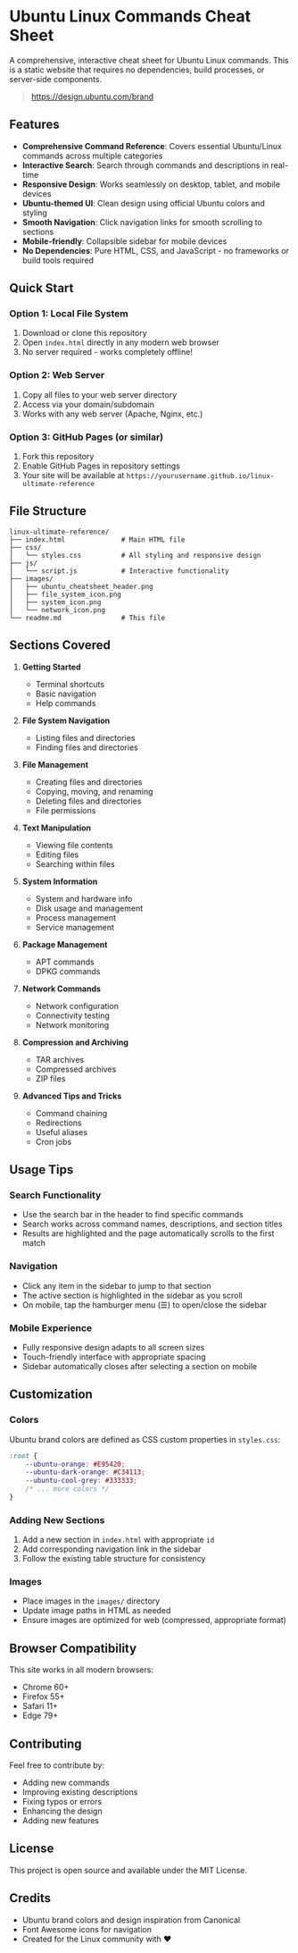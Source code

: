 # Ubuntu Linux Commands Cheat Sheet

A comprehensive, interactive cheat sheet for Ubuntu Linux commands. This is a static website that requires no dependencies, build processes, or server-side components.

>https://design.ubuntu.com/brand

## Features

- **Comprehensive Command Reference**: Covers essential Ubuntu/Linux commands across multiple categories
- **Interactive Search**: Search through commands and descriptions in real-time
- **Responsive Design**: Works seamlessly on desktop, tablet, and mobile devices
- **Ubuntu-themed UI**: Clean design using official Ubuntu colors and styling
- **Smooth Navigation**: Click navigation links for smooth scrolling to sections
- **Mobile-friendly**: Collapsible sidebar for mobile devices
- **No Dependencies**: Pure HTML, CSS, and JavaScript - no frameworks or build tools required

## Quick Start

### Option 1: Local File System
1. Download or clone this repository
2. Open `index.html` directly in any modern web browser
3. No server required - works completely offline!

### Option 2: Web Server
1. Copy all files to your web server directory
2. Access via your domain/subdomain
3. Works with any web server (Apache, Nginx, etc.)

### Option 3: GitHub Pages (or similar)
1. Fork this repository
2. Enable GitHub Pages in repository settings
3. Your site will be available at `https://yourusername.github.io/linux-ultimate-reference`

## File Structure

```
linux-ultimate-reference/
├── index.html              # Main HTML file
├── css/
│   └── styles.css          # All styling and responsive design
├── js/
│   └── script.js           # Interactive functionality
├── images/
│   ├── ubuntu_cheatsheet_header.png
│   ├── file_system_icon.png
│   ├── system_icon.png
│   └── network_icon.png
└── readme.md               # This file
```

## Sections Covered

1. **Getting Started**
   - Terminal shortcuts
   - Basic navigation
   - Help commands

2. **File System Navigation**
   - Listing files and directories
   - Finding files and directories

3. **File Management**
   - Creating files and directories
   - Copying, moving, and renaming
   - Deleting files and directories
   - File permissions

4. **Text Manipulation**
   - Viewing file contents
   - Editing files
   - Searching within files

5. **System Information**
   - System and hardware info
   - Disk usage and management
   - Process management
   - Service management

6. **Package Management**
   - APT commands
   - DPKG commands

7. **Network Commands**
   - Network configuration
   - Connectivity testing
   - Network monitoring

8. **Compression and Archiving**
   - TAR archives
   - Compressed archives
   - ZIP files

9. **Advanced Tips and Tricks**
   - Command chaining
   - Redirections
   - Useful aliases
   - Cron jobs

## Usage Tips

### Search Functionality
- Use the search bar in the header to find specific commands
- Search works across command names, descriptions, and section titles
- Results are highlighted and the page automatically scrolls to the first match

### Navigation
- Click any item in the sidebar to jump to that section
- The active section is highlighted in the sidebar as you scroll
- On mobile, tap the hamburger menu (☰) to open/close the sidebar

### Mobile Experience
- Fully responsive design adapts to all screen sizes
- Touch-friendly interface with appropriate spacing
- Sidebar automatically closes after selecting a section on mobile

## Customization

### Colors
Ubuntu brand colors are defined as CSS custom properties in `styles.css`:
```css
:root {
    --ubuntu-orange: #E95420;
    --ubuntu-dark-orange: #C34113;
    --ubuntu-cool-grey: #333333;
    /* ... more colors */
}
```

### Adding New Sections
1. Add a new section in `index.html` with appropriate `id`
2. Add corresponding navigation link in the sidebar
3. Follow the existing table structure for consistency

### Images
- Place images in the `images/` directory
- Update image paths in HTML as needed
- Ensure images are optimized for web (compressed, appropriate format)

## Browser Compatibility

This site works in all modern browsers:
- Chrome 60+
- Firefox 55+
- Safari 11+
- Edge 79+

## Contributing

Feel free to contribute by:
- Adding new commands
- Improving existing descriptions
- Fixing typos or errors
- Enhancing the design
- Adding new features

## License

This project is open source and available under the MIT License.

## Credits

- Ubuntu brand colors and design inspiration from Canonical
- Font Awesome icons for navigation
- Created for the Linux community with ❤️
